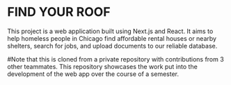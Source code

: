 # FIND YOUR ROOF

This project is a web application built using Next.js and React. It aims to help homeless people in Chicago find affordable rental houses or nearby shelters, search for jobs, and upload documents to our reliable database.

#Note that this is cloned from a private repository with contributions from 3 other teammates. This repository showcases the work put into the development of the web app over the course of a semester.
